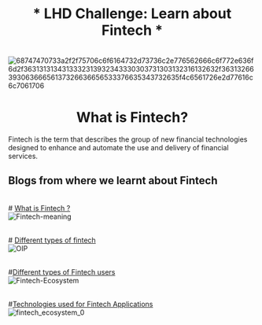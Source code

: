 <h1 align ="center">* LHD Challenge: Learn about Fintech *</h1>

<br />![68747470733a2f2f75706c6f6164732d73736c2e776562666c6f772e636f6d2f3631313134313332313932343330303731303132316132632f3631326639306366656137326636656533376635343732635f4c6561726e2d77616c6c7061706](https://user-images.githubusercontent.com/86939391/137496777-48fed249-6e02-46c8-8540-00b38cfddddc.jpg)

<h1 align ="center">  What is Fintech?</h1>

Fintech is the term that describes the group of new financial technologies designed to enhance and automate the use and delivery  of financial services.


## Blogs from where we learnt about Fintech
<br /># [What is Fintech ?](https://builtin.com/fintech)
<br />![Fintech-meaning](https://user-images.githubusercontent.com/86939391/137508193-f4253381-b726-46d7-8710-3f46a91e2aa3.jpg)

<br /># [Different types of fintech](https://financesonline.com/what-is-fintech/#toc2)
<br />![OIP](https://user-images.githubusercontent.com/86939391/137500504-9c921bf6-7e10-4795-ab6a-71905b16db7d.jpg)

<br /> #[Different types of Fintech users](https://financesonline.com/what-is-fintech/#toc5)
<br />![Fintech-Ecosystem](https://user-images.githubusercontent.com/86939391/137507094-cc862099-9ced-4433-b7cf-cabe2cc36e2a.jpg)

<br /> #[Technologies used for Fintech Applications](https://www.indusnet.co.in/decoding-top-5-types-of-fintech-applications/)
<br />![fintech_ecosystem_0](https://user-images.githubusercontent.com/86939391/137509590-96ec94df-fee4-4e53-96b4-721d4d5df6b1.jpg)



